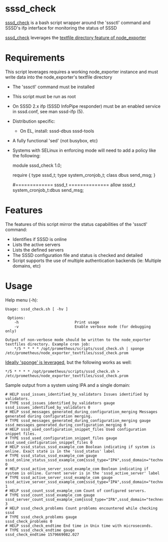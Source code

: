 # sssd_check

[sssd_check](https://github.com/mesaguy/ansible-prometheus/blob/master/scripts/sssd_check.sh) is a bash script wrapper around the 'sssctl' command and SSSD's ifp interface for monitoring the status of SSSD

[sssd_check](https://github.com/mesaguy/ansible-prometheus/blob/master/scripts/sssd_check.sh) leverages the [textfile directory feature of node_exporter](https://github.com/prometheus/node_exporter#textfile-collector)

# Requirements
This script leverages requires a working node_exporter instance and must write data into the node_exporter's textfile directory

- The 'sssctl' command must be installed
- This script must be run as root
- On SSSD 2.x ifp (SSSD InfoPipe responder) must be an enabled service in sssd.conf, see man sssd-ifp (5).
- Distribution specific:
  - On EL, install: sssd-dbus sssd-tools
- A fully functional 'sed' (not busybox, etc)
- Systems with SELinux in enforcing mode will need to add a policy like the following:

    module sssd_check 1.0;

    require {
            type sssd_t;
            type system_cronjob_t;
            class dbus send_msg;
    }

    #============= sssd_t ==============
    allow sssd_t system_cronjob_t:dbus send_msg;

# Features

The features of this script mirror the status capabilities of the 'sssctl' command:
- Identifies if SSSD is online
- Lists the active servers
- Lists the defined servers
- The SSSD configuration file and status is checked and detailed
- Script supports the use of multiple authentication backends (ie: Multiple domains, etc)

# Usage

Help menu (-h):

    Usage: sssd_check.sh [ -hv ]

     Options:
        -h                         Print usage
        -v                         Enable verbose mode (for debugging only)

    Output of non-verbose mode should be written to the node_exporter
    textfiles directory. Example cron job:
        */5 * * * * /opt/prometheus/scripts/sssd_check.sh | sponge /etc/prometheus/node_exporter_textfiles/sssd_check.prom

[Ideally 'sponge' is leveraged](https://github.com/prometheus-community/node-exporter-textfile-collector-scripts), but the following works as well:

    */5 * * * * /opt/prometheus/scripts/sssd_check.sh > /etc/prometheus/node_exporter_textfiles/sssd_check.prom

Sample output from a system using IPA and a single domain:

    # HELP sssd_issues_identified_by_validators Issues identified by validators.
    # TYPE sssd_issues_identified_by_validators gauge
    sssd_issues_identified_by_validators 0
    # HELP sssd_messages_generated_during_configuration_merging Messages generated during configuration merging.
    # TYPE sssd_messages_generated_during_configuration_merging gauge
    sssd_messages_generated_during_configuration_merging 0
    # HELP sssd_used_configuration_snippet_files Used configuration snippet files.
    # TYPE sssd_used_configuration_snippet_files gauge
    sssd_used_configuration_snippet_files 0
    # HELP sssd_status_sssd_example_com Boolean indicating if system is online. Exact state is in the 'sssd_status' label
    # TYPE sssd_status_sssd_example_com gauge
    sssd_online_status_sssd_example_com{sssd_type="IPA",sssd_domain="technerdvana.com",sssd_status="online"} 0
    # HELP sssd_active_server_sssd_example_com Boolean indicating if system is online. Current server is in the 'sssd_active_server' label
    # TYPE sssd_active_server_sssd_example_com gauge
    sssd_active_server_sssd_example_com{sssd_type="IPA",sssd_domain="technerdvana.com",sssd_active_server="ipa2.technerdvana.com"} 1
    # HELP sssd_count_sssd_example_com Count of configured servers.
    # TYPE sssd_count_sssd_example_com gauge
    sssd_server_count_sssd_example_com{sssd_type="IPA",sssd_domain="technerdvana.com"} 3
    # HELP sssd_check_problems Count problems encountered while checking sssd
    # TYPE sssd_check_problems gauge
    sssd_check_problems 0
    # HELP sssd_check_endtime End time in Unix time with microseconds.
    # TYPE sssd_check_endtime gauge
    sssd_check_endtime 1579669082.027
